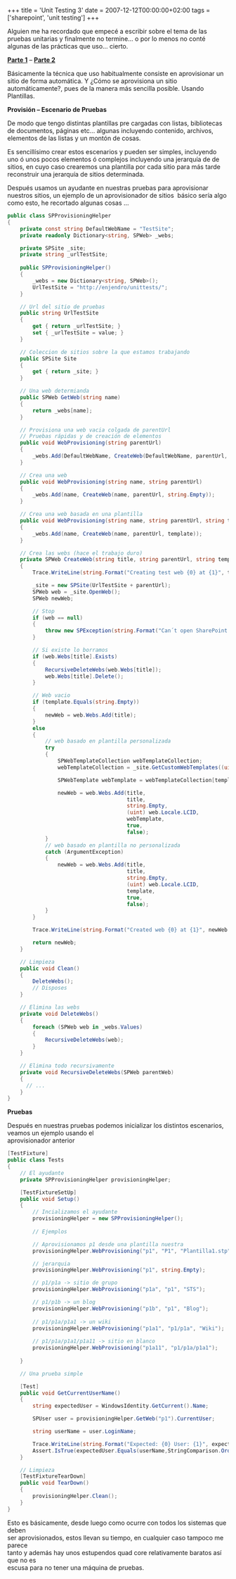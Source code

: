 +++
title = 'Unit Testing 3'
date = 2007-12-12T00:00:00+02:00
tags = ['sharepoint', 'unit testing']
+++

Alguien me ha recordado que empecé a escribir sobre el tema de las pruebas unitarias y finalmente no termine… o por lo menos no conté algunas de las prácticas que uso… cierto.

**[Parte 1](https://web.archive.org/web/20130623113708/http://www.ideseg.com/SharePointPruebasUnitarias1.aspx)** – **[Parte 2](https://web.archive.org/web/20130623113708/http://www.ideseg.com/SharePointPruebasUnitarias2.aspx)**

Básicamente la técnica que uso habitualmente consiste en aprovisionar un sitio de forma automática. Y ¿Cómo se aprovisiona un sitio automáticamente?,  pues de la manera más sencilla posible. Usando Plantillas.

**Provisión – Escenario de Pruebas**

De modo que tengo distintas plantillas pre cargadas con listas, bibliotecas  de documentos, páginas etc… algunas incluyendo contenido, archivos, elementos de las listas y un montón de cosas.

Es sencillísimo crear estos escenarios y pueden ser simples, incluyendo uno ó unos pocos elementos ó complejos incluyendo una jerarquía de de sitios, en cuyo caso crearemos una plantilla por cada sitio para más tarde reconstruir una jerarquía de sitios determinada.

Después usamos un ayudante en nuestras pruebas para aprovisionar nuestros sitios, un ejemplo de un aprovisionador de sitios  básico sería algo como esto, he recortado algunas cosas …

```cs
public class SPProvisioningHelper
{        
    private const string DefaultWebName = "TestSite";
    private readonly Dictionary<string, SPWeb> _webs;

    private SPSite _site;
    private string _urlTestSite;
    
    public SPProvisioningHelper()
    {
        _webs = new Dictionary<string, SPWeb>();
        UrlTestSite = "http://enjendro/unittests/";
    }

    // Url del sitio de pruebas
    public string UrlTestSite
    {
        get { return _urlTestSite; }
        set { _urlTestSite = value; }
    }

    // Coleccion de sitios sobre la que estamos trabajando
    public SPSite Site
    {
        get { return _site; }
    }

    // Una web determianda
    public SPWeb GetWeb(string name)
    {
        return _webs[name];
    }

    // Provisiona una web vacia colgada de parentUrl
    // Pruebas rápidas y de creación de elementos
    public void WebProvisioning(string parentUrl)
    {
        _webs.Add(DefaultWebName, CreateWeb(DefaultWebName, parentUrl, string.Empty));
    }

    // Crea una web
    public void WebProvisioning(string name, string parentUrl)
    {
        _webs.Add(name, CreateWeb(name, parentUrl, string.Empty));
    }

    // Crea una web basada en una plantilla
    public void WebProvisioning(string name, string parentUrl, string template)
    {
        _webs.Add(name, CreateWeb(name, parentUrl, template));
    }

    // Crea las webs (hace el trabajo duro)         
    private SPWeb CreateWeb(string title, string parentUrl, string template)
    {
        Trace.WriteLine(string.Format("Creating test web {0} at {1}", title, parentUrl));

        _site = new SPSite(UrlTestSite + parentUrl);
        SPWeb web = _site.OpenWeb();
        SPWeb newWeb;

        // Stop
        if (web == null)
        {
            throw new SPException(string.Format("Can´t open SharePoint Site in: {0}", _site.Url));
        }

        // Si existe lo borramos 
        if (web.Webs[title].Exists)
        {
            RecursiveDeleteWebs(web.Webs[title]);
            web.Webs[title].Delete();
        }

        // Web vacio
        if (template.Equals(string.Empty))
        {
            newWeb = web.Webs.Add(title);
        }
        else
        {
            // web basado en plantilla personalizada
            try 
            {
                SPWebTemplateCollection webTemplateCollection;
                webTemplateCollection = _site.GetCustomWebTemplates((uint) web.Locale.LCID);

                SPWebTemplate webTemplate = webTemplateCollection[template];

                newWeb = web.Webs.Add(title,
                                      title,
                                      string.Empty,
                                      (uint) web.Locale.LCID,
                                      webTemplate,
                                      true,
                                      false);
            }
            // web basado en plantilla no personalizada
            catch (ArgumentException)
            {                    
                newWeb = web.Webs.Add(title,
                                      title,
                                      string.Empty,
                                      (uint) web.Locale.LCID,
                                      template,
                                      true,
                                      false);
            }
        }

        Trace.WriteLine(string.Format("Created web {0} at {1}", newWeb.Title, newWeb.Url));

        return newWeb;
    }

    // Limpieza
    public void Clean()
    {
        DeleteWebs();
        // Disposes 
    }

    // Elimina las webs
    private void DeleteWebs()
    {
        foreach (SPWeb web in _webs.Values)
        {              
            RecursiveDeleteWebs(web);           
        }
    }

    // Elimina todo recursivamente
    private void RecursiveDeleteWebs(SPWeb parentWeb)
    {
      // ...
    }    
}  
```

**Pruebas**

Después en nuestras pruebas podemos inicializar los distintos escenarios, veamos un ejemplo usando el  
aprovisionador anterior

```cs
[TestFixture]
public class Tests
{
    // El ayudante
    private SPProvisioningHelper provisioningHelper;

    [TestFixtureSetUp]
    public void Setup()
    {
        // Incializamos el ayudante
        provisioningHelper = new SPProvisioningHelper();
        
        // Ejemplos

        // Aprovisionamos p1 desde una plantilla nuestra
        provisioningHelper.WebProvisioning("p1", "P1", "Plantilla1.stp");

        // jerarquia
        provisioningHelper.WebProvisioning("p1", string.Empty);

        // p1/p1a -> sitio de grupo
        provisioningHelper.WebProvisioning("p1a", "p1", "STS");

        // p1/p1b -> un blog
        provisioningHelper.WebProvisioning("p1b", "p1", "Blog");
        
        // p1/p1a/p1a1 -> un wiki
        provisioningHelper.WebProvisioning("p1a1", "p1/p1a", "Wiki");
        
        // p1/p1a/p1a1/p1a11 -> sitio en blanco
        provisioningHelper.WebProvisioning("p1a11", "p1/p1a/p1a1");
                    
    }

    // Una prueba simple

    [Test]
    public void GetCurrentUserName()
    {
        string expectedUser = WindowsIdentity.GetCurrent().Name;

        SPUser user = provisioningHelper.GetWeb("p1").CurrentUser;

        string userName = user.LoginName;

        Trace.WriteLine(string.Format("Expected: {0} User: {1}", expectedUser, userName));
        Assert.IsTrue(expectedUser.Equals(userName,StringComparison.OrdinalIgnoreCase));            
    }

    // Limpieza        
    [TestFixtureTearDown]
    public void TearDown()
    {
        provisioningHelper.Clean();
    }
}   
```

Esto es básicamente, desde luego como ocurre con todos los sistemas que deben  
ser aprovisionados, estos llevan su tiempo, en cualquier caso tampoco me parece  
tanto y además hay unos estupendos quad core relativamente baratos así que no es  
escusa para no tener una máquina de pruebas.